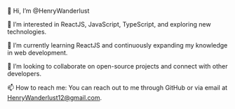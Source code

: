👋 Hi, I’m @HenryWanderlust

👀 I’m interested in ReactJS, JavaScript, TypeScript, and exploring new technologies.

🌱 I’m currently learning ReactJS and continuously expanding my knowledge in web development.

💞️ I’m looking to collaborate on open-source projects and connect with other developers.

📫 How to reach me: You can reach out to me through GitHub or via email at HenryWanderlust12@gmail.com.

<!---
HenryWanderlust/HenryWanderlust is a ✨ special ✨ repository because its `README.md` (this file) appears on your GitHub profile.
You can click the Preview link to take a look at your changes.
--->
